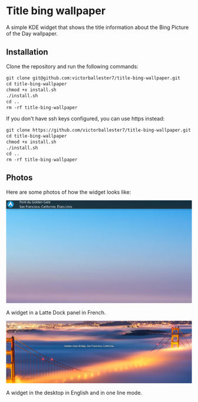 # Title bing wallpaper

A simple KDE widget that shows the title information about the Bing Picture of the Day wallpaper.

## Installation

Clone the repository and run the following commands:

```
git clone git@github.com:victorballester7/title-bing-wallpaper.git
cd title-bing-wallpaper
chmod +x install.sh
./install.sh
cd ..
rm -rf title-bing-wallpaper
```

If you don't have ssh keys configured, you can use https instead:

```
git clone https://github.com/victorballester7/title-bing-wallpaper.git
cd title-bing-wallpaper
chmod +x install.sh
./install.sh
cd ..
rm -rf title-bing-wallpaper
```

## Photos

Here are some photos of how the widget looks like:

![WidgetinLattePanel](images/panel-fr.png)

A widget in a Latte Dock panel in French.

![WidgetDesktop](images/desktop-en.png)

A widget in the desktop in English and in one line mode.
